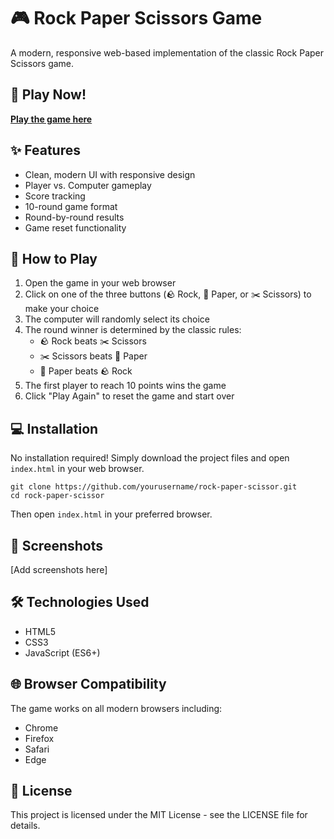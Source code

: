 # 🎮 Rock Paper Scissors Game

A modern, responsive web-based implementation of the classic Rock Paper Scissors game.

## 🎯 Play Now!

**[Play the game here](https://foxeronthepath.github.io/rock-paper-scissor/)**

## ✨ Features

- Clean, modern UI with responsive design
- Player vs. Computer gameplay
- Score tracking
- 10-round game format
- Round-by-round results
- Game reset functionality

## 🎲 How to Play

1. Open the game in your web browser
2. Click on one of the three buttons (🪨 Rock, 📄 Paper, or ✂️ Scissors) to make your choice
3. The computer will randomly select its choice
4. The round winner is determined by the classic rules:
   - 🪨 Rock beats ✂️ Scissors
   - ✂️ Scissors beats 📄 Paper
   - 📄 Paper beats 🪨 Rock
5. The first player to reach 10 points wins the game
6. Click "Play Again" to reset the game and start over

## 💻 Installation

No installation required! Simply download the project files and open `index.html` in your web browser.

```
git clone https://github.com/yourusername/rock-paper-scissor.git
cd rock-paper-scissor
```

Then open `index.html` in your preferred browser.

## 📸 Screenshots

[Add screenshots here]

## 🛠️ Technologies Used

- HTML5
- CSS3
- JavaScript (ES6+)

## 🌐 Browser Compatibility

The game works on all modern browsers including:
- Chrome
- Firefox
- Safari
- Edge

## 📝 License

This project is licensed under the MIT License - see the LICENSE file for details.